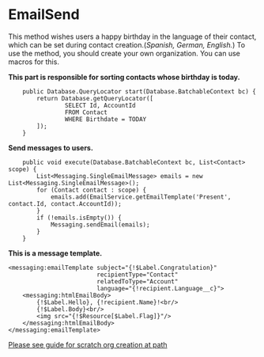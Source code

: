 # EmailSend
This method wishes users a happy birthday in the language of their contact,
which can be set during contact creation.(*Spanish, German, English.*)
To use the method, you should create your own organization. You can use macros for this.

**This part is responsible for sorting contacts whose birthday is today.**
~~~
    public Database.QueryLocator start(Database.BatchableContext bc) {
        return Database.getQueryLocator([
                SELECT Id, AccountId
                FROM Contact
                WHERE Birthdate = TODAY
        ]);
    }
~~~
**Send messages to users.**
```
    public void execute(Database.BatchableContext bc, List<Contact> scope) {
        List<Messaging.SingleEmailMessage> emails = new List<Messaging.SingleEmailMessage>();
        for (Contact contact : scope) {
            emails.add(EmailService.getEmailTemplate('Present', contact.Id, contact.AccountId));
        }
        if (!emails.isEmpty()) {
            Messaging.sendEmail(emails);
        }
    }
```
**This is a message template.**
~~~
<messaging:emailTemplate subject="{!$Label.Congratulation}"
                         recipientType="Contact"
                         relatedToType="Account"
                         language="{!recipient.Language__c}">
    <messaging:htmlEmailBody>
        {!$Label.Hello}, {!recipient.Name}!<br/>
        {!$Label.Body}<br/>
        <img src="{!$Resource[$Label.Flag]}"/>
    </messaging:htmlEmailBody>
</messaging:emailTemplate>
~~~

[Please see guide for scratch org creation at path](https://github.com/maxprogood/EmailSend/blob/master/Create%20Scrch%20Org.md)</br>

